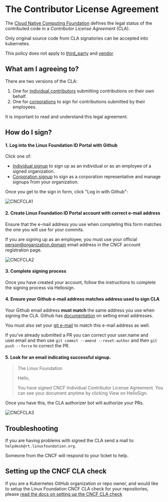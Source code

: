 # The Contributor License Agreement

The [Cloud Native Computing Foundation](https://www.cncf.io/community) defines
the legal status of the contributed code in a _Contributor License Agreement_
(CLA).

Only original source code from CLA signatories can be accepted into kubernetes.

This policy does not apply to [third_party](https://git.k8s.io/kubernetes/third_party)
and [vendor](https://git.k8s.io/kubernetes/vendor).

## What am I agreeing to?

There are two versions of the CLA:

1. One for [individual contributors](https://github.com/cncf/cla/blob/master/individual-cla.pdf)
submitting contributions on their own behalf.
1. One for [corporations](https://github.com/cncf/cla/blob/master/corporate-cla.pdf)
to sign for contributions submitted by their employees.

It is important to read and understand this legal agreement.

## How do I sign?

#### 1. Log into the Linux Foundation ID Portal with Github

Click one of:
  * [Individual signup](https://identity.linuxfoundation.org/projects/cncf) to
  sign up as an individual or as an employee of a signed organization.
  * [Corporation signup](https://identity.linuxfoundation.org/node/285/organization-signup)
  to sign as a corporation representative and manage signups from your organization.

Once you get to the sign in form, click "Log in with Github":

![CNCFCLA1](http://i.imgur.com/tEk2x3j.png)

#### 2. Create Linux Foundation ID Portal account with correct e-mail address

Ensure that the e-mail address you use when completing this form matches the one
you will use for your commits.

If you are signing up as an employee, you must use your official
person@organization.domain email address in the CNCF account registration page.

![CNCFCLA2](http://i.imgur.com/t3WAtrz.png)

#### 3. Complete signing process

Once you have created your account, follow the instructions to complete the
signing process via Hellosign.

#### 4. Ensure your Github e-mail address matches address used to sign CLA

Your Github email address __must match__ the same address you use when signing
the CLA. Github has [documentation](https://help.github.com/articles/setting-your-commit-email-address-on-github/)
on setting email addresses.

You must also set your [git e-mail](https://help.github.com/articles/setting-your-email-in-git)
to match this e-mail address as well.

If you've already submitted a PR you can correct your user.name and user.email
and then use `git commit --amend --reset-author` and then `git push --force` to
correct the PR.

#### 5. Look for an email indicating successful signup.

> The Linux Foundation
>
> Hello,
>
> You have signed CNCF Individual Contributor License Agreement.
> You can see your document anytime by clicking View on HelloSign.
>

Once you have this, the CLA authorizer bot will authorize your PRs.

![CNCFCLA3](http://i.imgur.com/C5ZsNN6.png)

## Troubleshooting

If you are having problems with signed the CLA send a mail to: `helpdesk@rt.linuxfoundation.org`.

Someone from the CNCF will respond to your ticket to help.

## Setting up the CNCF CLA check

If you are a Kubernetes GitHub organization or repo owner, and would like to setup
the Linux Foundation CNCF CLA check for your repositories, please
[read the docs on setting up the CNCF CLA check](/github-management/setting-up-cla-check.md)

